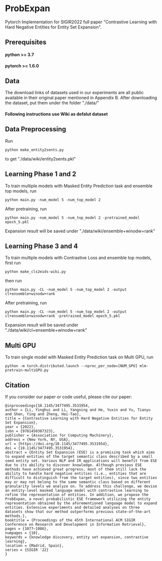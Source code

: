 # ProbExpan

Pytorch Implementation for SIGIR2022 full paper "Contrastive Learning with Hard Negative Entities for Entity Set Expansion".

## Prerequisites
#### python >= 3.7
#### pytorch >= 1.6.0

## Data

The download links of datasets used in our experiments are all public available in their original paper mentioned in Appendix B. After downloading the dataset, put them under the folder "./data/"

#### Following instructions use Wiki as defalut dataset

## Data Preprocessing

Run
```
python make_entity2sents.py
```
to get "./data/wiki/entity2sents.pkl"

## Learning Phase 1 and 2 

To train multiple models with Masked Entity Prediction task and ensemble top models, run
```
python main.py -num_model 5 -num_top_model 2
```

After pretraining, run
```
python main.py -num_model 5 -num_top_model 2 -pretrained_model epoch_5.pkl
```

Expansion result will be saved under "./data/wiki/ensemble+winodw+rank"

## Learning Phase 3 and 4

To train multiple models with Contrastive Loss and ensemble top models, first run
```
python make_cls2eids-wiki.py
```

then run 
```
python main.py -CL -num_model 5 -num_top_model 2 -output cl+ensemble+winodw+rank
```

After pretraining, run
```
python main.py -CL -num_model 5 -num_top_model 2 -output cl+ensemble+winodw+rank -pretrained_model epoch_5.pkl
```

Expansion result will be saved under "./data/wiki/cl+ensemble+winodw+rank"

## Multi GPU

To train single model with Masked Entity Prediction task on Multi GPU, run
```
python -m torch.distributed.launch --nproc_per_node=[NUM_GPU] mlm-pretrain-multiGPU.py
```



## Citation

If you consider our paper or code useful, please cite our paper:

```
@inproceedings{10.1145/3477495.3531954,
author = {Li, Yinghui and Li, Yangning and He, Yuxin and Yu, Tianyu and Shen, Ying and Zheng, Hai-Tao},
title = {Contrastive Learning with Hard Negative Entities for Entity Set Expansion},
year = {2022},
isbn = {9781450387323},
publisher = {Association for Computing Machinery},
address = {New York, NY, USA},
url = {https://doi.org/10.1145/3477495.3531954},
doi = {10.1145/3477495.3531954},
abstract = {Entity Set Expansion (ESE) is a promising task which aims to expand entities of the target semantic class described by a small seed entity set. Various NLP and IR applications will benefit from ESE due to its ability to discover knowledge. Although previous ESE methods have achieved great progress, most of them still lack the ability to handle hard negative entities (i.e., entities that are difficult to distinguish from the target entities), since two entities may or may not belong to the same semantic class based on different granularity levels we analyze on. To address this challenge, we devise an entity-level masked language model with contrastive learning to refine the representation of entities. In addition, we propose the ProbExpan, a novel probabilistic ESE framework utilizing the entity representation obtained by the aforementioned language model to expand entities. Extensive experiments and detailed analyses on three datasets show that our method outperforms previous state-of-the-art methods.},
booktitle = {Proceedings of the 45th International ACM SIGIR Conference on Research and Development in Information Retrieval},
pages = {1077–1086},
numpages = {10},
keywords = {knowledge discovery, entity set expansion, contrastive learning},
location = {Madrid, Spain},
series = {SIGIR '22}
}
```